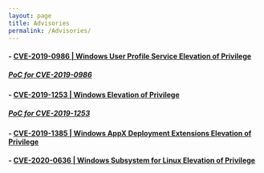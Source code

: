 ```yaml
---
layout: page
title: Advisories
permalink: /Advisories/
---
```

#### - [CVE-2019-0986 | Windows User Profile Service Elevation of Privilege](https://portal.msrc.microsoft.com/en-us/security-guidance/advisory/CVE-2019-0986)
##### [PoC for CVE-2019-0986](https://github.com/padovah4ck/CVE-2019-0986) 

#### - [CVE-2019-1253 | Windows Elevation of Privilege](https://portal.msrc.microsoft.com/en-us/security-guidance/advisory/CVE-2019-1253)
##### [PoC for CVE-2019-1253](https://github.com/padovah4ck/CVE-2019-1253) 

#### - [CVE-2019-1385 | Windows AppX Deployment Extensions Elevation of Privilege](https://portal.msrc.microsoft.com/en-us/security-guidance/advisory/CVE-2019-1385)

#### - [CVE-2020-0636 | Windows Subsystem for Linux Elevation of Privilege](https://portal.msrc.microsoft.com/en-us/security-guidance/advisory/CVE-2020-0636)
